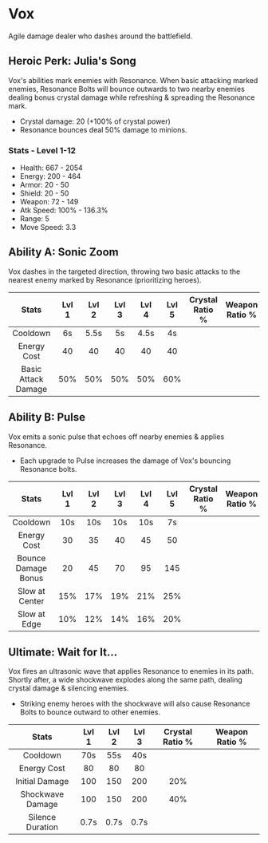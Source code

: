 # Vox

Agile damage dealer who dashes around the battlefield.

## Heroic Perk: Julia's Song

Vox's abilities mark enemies with Resonance. When basic attacking marked enemies, Resonance Bolts will bounce outwards to two nearby enemies dealing bonus crystal damage while refreshing & spreading the Resonance mark.

* Crystal damage: 20 \(+100% of crystal power\)
* Resonance bounces deal 50% damage to minions.

### Stats - Level 1-12

* Health: 667 - 2054
* Energy: 200 - 464
* Armor: 20 - 50
* Shield: 20 - 50
* Weapon: 72 - 149
* Atk Speed: 100% - 136.3%
* Range: 5
* Move Speed: 3.3

## Ability A: Sonic Zoom

Vox dashes in the targeted direction, throwing two basic attacks to the nearest enemy marked by Resonance \(prioritizing heroes\).

| Stats | Lvl 1 | Lvl 2 | Lvl 3 | Lvl 4 | Lvl 5 | Crystal      Ratio % | Weapon     Ratio % |
| :---: | :---: | :---: | :---: | :---: | :---: | :---: | :---: |
| Cooldown | 6s | 5.5s | 5s | 4.5s | 4s |  |  |
| Energy       Cost | 40 | 40 | 40 | 40 | 40 |  |  |
| Basic         Attack      Damage | 50% | 50% | 50% | 50% | 60% |  |  |

## Ability B: Pulse

Vox emits a sonic pulse that echoes off nearby enemies & applies Resonance.

* Each upgrade to Pulse increases the damage of Vox's bouncing Resonance bolts.

| Stats | Lvl 1 | Lvl 2 | Lvl 3 | Lvl 4 | Lvl 5 | Crystal      Ratio % | Weapon     Ratio % |
| :---: | :---: | :---: | :---: | :---: | :---: | :---: | :---: |
| Cooldown | 10s | 10s | 10s | 10s | 7s |  |  |
| Energy       Cost | 30 | 35 | 40 | 45 | 50 |  |  |
| Bounce      Damage   Bonus | 20 | 45 | 70 | 95 | 145 |  |  |
| Slow at      Center | 15% | 17% | 19% | 21% | 25% |  |  |
| Slow at      Edge | 10% | 12% | 14% | 16% | 20% |  |  |

## Ultimate: Wait for It...

Vox fires an ultrasonic wave that applies Resonance to enemies in its path. Shortly after, a wide shockwave explodes along the same path, dealing crystal damage & silencing enemies.

* Striking enemy heroes with the shockwave will also cause Resonance Bolts to bounce outward to other enemies.

| Stats | Lvl 1 | Lvl 2 | Lvl 3 | Crystal Ratio % | Weapon Ratio % |
| :---: | :---: | :---: | :---: | :---: | :---: |
| Cooldown | 70s | 55s | 40s |  |  |
| Energy Cost | 80 | 80 | 80 |  |  |
| Initial Damage | 100 | 150 | 200 | 20% |  |
| Shockwave        Damage | 100 | 150 | 200 | 40% |  |
| Silence Duration | 0.7s | 0.7s | 0.7s |  |  |


